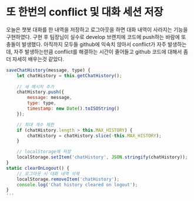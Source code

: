 # 또 한번의 conflict 및 대화 세션 저장

오늘은 챗봇 대화를 한 내역을 저장하고 로그아웃을 하면 대화 내역이 사라지는 기능을 구현하였다. 구현 후 팀장님이 실수로 develop 브랜치에 코드에 push하는 바람에 또 충돌이 발생했다. 아직까지 모두들 github에 익숙치 않아서 conflict가 자주 발생하는데, 자주 발생하는만큼 conflict를 해결하는 시간이 줄어들고 github 코드에 대해서 좀더 자세히 배우는것 같았다.

```Javascript
saveChatHistory(message, type) {
    let chatHistory = this.getChatHistory();
    
    // 새 메시지 추가
    chatHistory.push({
        message: message,
        type: type,
        timestamp: new Date().toISOString()
    });

    // 최대 개수 제한
    if (chatHistory.length > this.MAX_HISTORY) {
        chatHistory = chatHistory.slice(-this.MAX_HISTORY);
    }

    // localStorage에 저장
    localStorage.setItem('chatHistory', JSON.stringify(chatHistory));
}
static clearOnLogout() {
    // 로그아웃 시 대화 내역 삭제
    localStorage.removeItem('chatHistory');
    console.log('Chat history cleared on logout');
} 
'''
